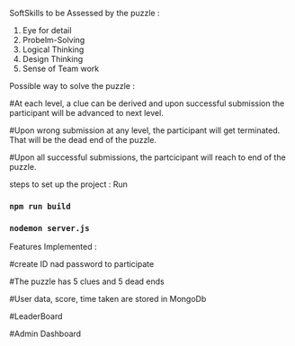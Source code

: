 
SoftSkills to be Assessed by the puzzle :
1. Eye for detail
2. Probelm-Solving
3. Logical Thinking
4. Design Thinking
5. Sense of Team work
 
Possible way to solve the puzzle :

#At each level, a clue can be derived and upon successful submission the participant will be advanced to next level.

#Upon wrong submission at any level, the participant will get terminated. That will be the dead end of the puzzle.

#Upon all successful submissions, the partcicipant will reach to end of the puzzle. 

steps to set up the project :
Run
### `npm run build`
### `nodemon server.js`

Features Implemented :

#create ID nad password to participate

#The puzzle has 5 clues and 5 dead ends

#User data, score, time taken are stored in MongoDb

#LeaderBoard

#Admin Dashboard




